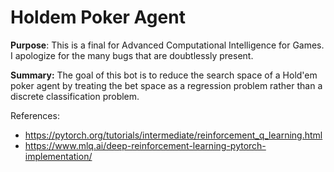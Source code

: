 # Holdem Poker Agent

**Purpose**: This is a final for Advanced Computational Intelligence for Games. I apologize for the many bugs that are doubtlessly present.

**Summary:** The goal of this bot is to reduce the search space of a Hold'em poker agent by treating the bet space as a regression problem rather than a discrete classification problem.

References:
 - https://pytorch.org/tutorials/intermediate/reinforcement_q_learning.html
 - https://www.mlq.ai/deep-reinforcement-learning-pytorch-implementation/
